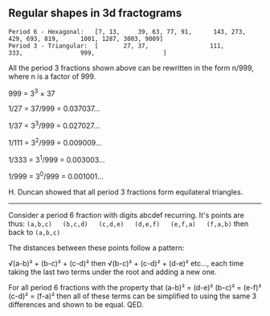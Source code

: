 ## Regular shapes in 3d fractograms
```
Period 6 - Hexagonal: 	[7, 13, 	39, 63, 77, 91,      143, 273,      429, 693, 819,      1001, 1287, 3003, 9009]
Period 3 - Triangular:	[       27, 37,                 111,           333,                999,                   ]
```

All the period 3 fractions shown above can be rewritten in the form n/999, where n is a factor of 999.

999 = 3<sup>3</sup> × 37

1/27  = 37/999 = 0.037037...

1/37  = 3<sup>3</sup>/999 = 0.027027...

1/111 = 3<sup>2</sup>/999 = 0.009009...

1/333 = 3<sup>1</sup>/999 = 0.003003...

1/999 = 3<sup>0</sup>/999 = 0.001001...

H. Duncan showed that all period 3 fractions form equilateral triangles.

---

Consider a period 6 fraction with digits abcdef recurring. It's points are thus:
`(a,b,c)   (b,c,d)   (c,d,e)   (d,e,f)   (e,f,a)   (f,a,b)` then back to `(a,b,c)`

The distances between these points follow a pattern:

√(a-b)² + (b-c)² + (c-d)² then √(b-c)² + (c-d)² + (d-e)² etc...,
 each time taking the last two terms under the root and adding a new one.

For all period 6 fractions with the property that
(a-b)² = (d-e)²
(b-c)² = (e-f)²
(c-d)² = (f-a)²
then all of these terms can be simplified to using the same 3 differences and shown to be equal. QED.




